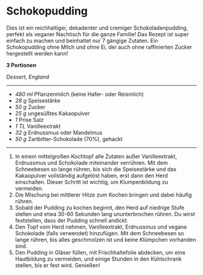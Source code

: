 # Schokopudding

Dies ist ein reichhaltiger, dekadenter und cremiger Schokoladenpudding, perfekt als veganer Nachtisch für die ganze Familie! Das Rezept ist super einfach zu machen und beinhaltet nur 7 gängige Zutaten. Ein Schokopudding ohne Milch und ohne Ei, der auch ohne raffinierten Zucker hergestellt werden kann!

**3 Portionen**

*Dessert, England*

---

- *480 ml* Pflanzenmilch (keine Hafer- oder Reismlich)
- *28 g* Speisestärke
- *50 g* Zucker
- *25 g* ungesüßtes Kakaopulver
- *1* Prise Salz
- *1 TL* Vanilleextrakt
- *32 g* Erdnussmus oder Mandelmus
- *50 g* Zartbitter-Schokolade (70%),  gehackt

---

1. In einem mittelgroßen Kochtopf alle Zutaten außer Vanilleextrakt, Erdnussmus
   und Schokolade miteinander verrühren. Mit dem Schneebesen so lange rühren,
   bis sich die Speisestärke und das Kakaopulver vollständig aufgelöst haben,
   erst dann den Herd einschalten. Dieser Schritt ist wichtig, um Klumpenbildung
   zu vermeiden.
2. Die Mischung bei mittlerer Hitze zum Kochen bringen und dabei häufig rühren.
3. Sobald der Pudding zu kochen beginnt, den Herd auf niedrige Stufe stellen und
   etwa 30-60 Sekunden lang ununterbrochen rühren. Du wirst feststellen, dass
   der Pudding schnell andickt.
4. Den Topf vom Herd nehmen, Vanilleextrakt, Erdnussmus und vegane Schokolade
   (falls verwendet) hinzufügen. Mit dem Schneebesen so lange rühren, bis alles
   geschmolzen ist und keine Klümpchen vorhanden sind.
5. Den Pudding in Gläser füllen, mit Frischhaltefolie abdecken, um eine
   Hautbildung zu vermeiden, und einige Stunden in den Kühlschrank stellen, bis
   er fest wird. Genießen!